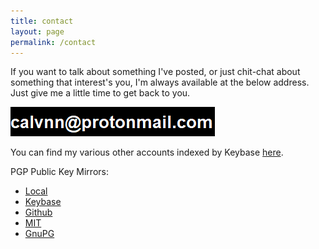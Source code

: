 ```yaml
---
title: contact
layout: page
permalink: /contact
---
```


If you want to talk about something I've posted, or just chit-chat about something that interest's you, I'm always available at the below address. 
<br>
Just give me a little time to get back to you.

![spam's not cool yo](/assets/addr.png)

You can find my various other accounts indexed by Keybase [here](https://keybase.io/calware). 

PGP Public Key Mirrors:
  * [Local](/assets/pub_key.txt)
  * [Keybase](https://keybase.io/calware/pgp_keys.asc)
  * [Github](https://gist.githubusercontent.com/calware/d31ce097738380a104ddc29e20a3a0af/raw/ed82ab58b44b7bc557125a5553b809a59b45d22e/public_key.asc)
  * [MIT](https://pgp.mit.edu/pks/lookup?op=get&search=0xC3640059B5114211)
  * [GnuPG](http://keys.gnupg.net/pks/lookup?op=get&search=0xC3640059B5114211)
